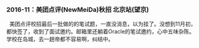 <h3> 2016-11：美团点评(NewMeiDa)秋招 北京站(望京)</h3>
   美团点评校招最后一批做的的笔试题，一直没消息，以为挂了。没想到11月初，都快签了，收到了面试邀约。邮箱里还躺着Oracle的笔试邀约，心中五味杂陈。学校在岛城，去一趟帝都不容易啊，纠结中。
